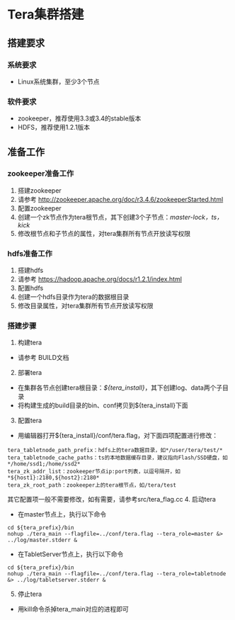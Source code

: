 Tera集群搭建
============

## 搭建要求

### 系统要求
* Linux系统集群，至少3个节点

### 软件要求
* zookeeper，推荐使用3.3或3.4的stable版本
* HDFS，推荐使用1.2.1版本

## 准备工作

### zookeeper准备工作
1. 搭建zookeeper
  1. 请参考 http://zookeeper.apache.org/doc/r3.4.6/zookeeperStarted.html
2. 配置zookeeper
  1. 创建一个zk节点作为tera根节点，其下创建3个子节点：*master-lock，ts，kick*
  2. 修改根节点和子节点的属性，对tera集群所有节点开放读写权限

### hdfs准备工作
1. 搭建hdfs
  1. 请参考 https://hadoop.apache.org/docs/r1.2.1/index.html
2. 配置hdfs
  1. 创建一个hdfs目录作为tera的数据根目录
  2. 修改目录属性，对tera集群所有节点开放读写权限

### 搭建步骤
1. 构建tera
  * 请参考 BUILD文档
2. 部署tera
  * 在集群各节点创建tera根目录：*${tera_install}*，其下创建log、data两个子目录
  * 将构建生成的build目录的bin、conf拷贝到${tera_install}下面
3. 配置tera
  * 用编辑器打开${tera_install}/conf/tera.flag，对下面四项配置进行修改：
  ```
  tera_tabletnode_path_prefix：hdfs上的tera数据目录，如*/user/tera/test/*
  tera_tabletnode_cache_paths：ts的本地数据缓存目录，建议指向Flash/SSD硬盘，如*/home/ssd1;/home/ssd2*
  tera_zk_addr_list：zookeeper节点ip:port列表，以逗号隔开，如*${host1}:2180,${host2}:2180*
  tera_zk_root_path：zookeeper上的tera根节点，如/tera/test
  ```
  其它配置项一般不需要修改，如有需要，请参考src/tera_flag.cc
4. 启动tera
  * 在master节点上，执行以下命令
  ```
  cd ${tera_prefix}/bin
  nohup ./tera_main --flagfile=../conf/tera.flag --tera_role=master &> ../log/master.stderr &
  ```
  * 在TabletServer节点上，执行以下命令
  ```
  cd ${tera_prefix}/bin
  nohup ./tera_main --flagfile=../conf/tera.flag --tera_role=tabletnode &> ../log/tabletserver.stderr &
  ```
5. 停止tera
  * 用kill命令杀掉tera_main对应的进程即可
